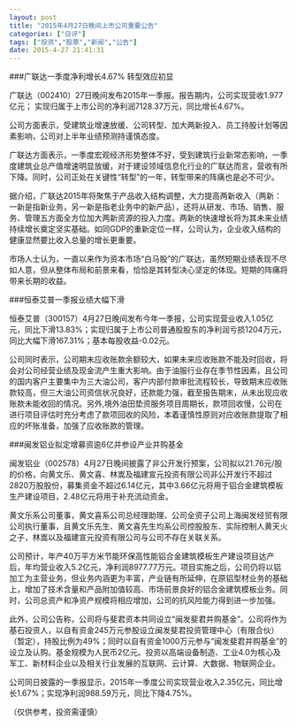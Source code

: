 ```yaml
---
layout: post
title: "2015年4月27日晚间上市公司重要公告"
categories: ["日评"]
tags: ["投资","股票","新闻","公告"]
date: 2015-4-27 21:41:31
---
```

###广联达一季度净利增长4.67%   转型效应初显

广联达（002410）27日晚间发布2015年一季报。报告期内，公司实现营收1.977亿元； 实现归属于上市公司的净利润7128.37万元，同比增长4.67%。

公司方面表示，受建筑业增速放缓、公司转型、加大两新投入、员工持股计划等因素影响，公司对上半年业绩预测持谨慎态度。

广联达方面表示，一季度宏观经济形势整体不好，受到建筑行业新常态影响，一季度建筑业总产值增速明显放缓，对于建设领域信息化行业的广联达而言，营收有所下降。同时，公司正处在关键性“转型”的一年，转型带来的阵痛也是必不可少。 
 
据介绍，广联达2015年将聚焦于产品收入结构调整，大力提高两新收入（两新：一新是指新业务，另一新是指老业务中的新产品），还将从研发、市场、销售、服务、管理五方面全方位加大两新资源的投入力度。两新的快速增长将为其未来业绩持续增长奠定坚实基础。如同GDP的重新定位一样，公司认为，企业收入结构的健康显然要比收入总量的增长更重要。

市场人士认为，一直以来作为资本市场“白马股”的广联达，虽然短期业绩表现不尽如人意，但从整体布局和前景来看，恰恰是其转型决心坚定的体现。短期的阵痛将带来长期的收益。

###恒泰艾普一季报业绩大幅下滑

恒泰艾普（300157）4月27日晚间发布今年一季报，公司实现营业收入1.05亿元，同比下滑13.83%；实现归属于上市公司普通股股东的净利润亏损1204万元，同比大幅下滑167.31%；基本每股收益-0.02元。

公司同时表示，公司期末应收账款余额较大，如果未来应收账款不能及时回收，将会对公司经营业绩及现金流产生重大影响。由于油服行业存在季节性因素，且公司的国内客户主要集中为三大油公司，客户内部付款审批流程较长，导致期末应收账款较高，但三大油公司资信状况良好，还款能力强，截至报告期末，从未出现应收账款未能收回的情况。另外,境外油田垫资服务项目周期长，款项回收慢，公司在进行项目评估时充分考虑了款项回收的风险，本着谨慎性原则对应收账款提取了相应的坏账准备，加强了应收账款的管理。

###闽发铝业拟定增募资逾6亿并参设产业并购基金

闽发铝业（002578）4月27日晚间披露了非公开发行预案，公司拟以21.76元/股的价格，向黄文乐、黄文喜、林嵩及福建宣元投资有限公司非公开发行不超过2820万股股份，募集资金不超过6.14亿元，其中3.66亿元将用于铝合金建筑模板生产建设项目，2.48亿元将用于补充流动资金。

黄文乐系公司董事，黄文喜系公司总经理助理、公司全资子公司上海闽发经贸有限公司执行董事，且黄文乐先生、黄文喜先生均系公司控股股东、实际控制人黄天火之子，林嵩以及福建宣元投资有限公司与公司不存在关联关系。

公司预计，年产40万平方米节能环保高性能铝合金建筑模板生产建设项目达产后，年均营业收入5.2亿元，净利润8977.77万元。项目实施之后，公司仍将以铝加工为主营业务，但业务内涵更为丰富，产业链有所延伸，在原铝型材业务的基础上，增加了技术含量和产品附加值较高、市场前景良好的铝合金建筑模板业务。同时，公司总资产和净资产规模将相应增加，公司的抗风险能力得到进一步加强。

此外，公司公告称，公司将与斐君资本共同设立“闽发斐君并购基金”。公司将作为基石投资人，以自有资金245万元参股设立闽发斐君投资管理中心（有限合伙）（暂定），持股比例为49%；同时以自有资金1000万元参与“闽发斐君并购基金”的设立及认购。基金规模为人民币2亿元。投资以高端设备制造、工业4.0为核心及军工、新材料企业以及相关行业发展的互联网、云计算、大数据、物联网企业。

公司同日披露的一季报显示，2015年一季度公司实现营业收入2.35亿元，同比增长1.67%；实现净利润988.59万元，同比下降4.75%。

（仅供参考，投资需谨慎）
